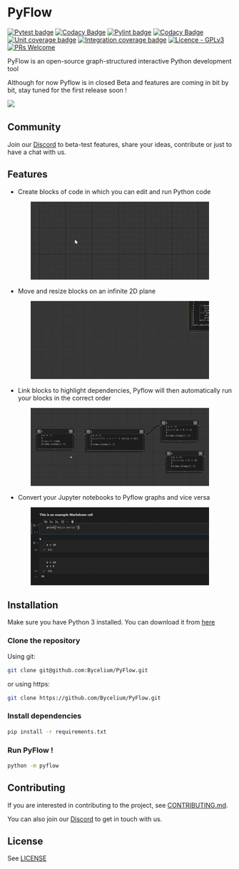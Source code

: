 # PyFlow

[![Pytest badge](https://github.com/Bycelium/PyFlow/actions/workflows/python-tests.yml/badge.svg?branch=master)](https://github.com/Bycelium/PyFlow/actions/workflows/python-tests.yml)
[![Codacy Badge](https://app.codacy.com/project/badge/Grade/9874915d70e440418447f371c4bd5061)](https://www.codacy.com/gh/Bycelium/PyFlow/dashboard?utm_source=github.com&amp;utm_medium=referral&amp;utm_content=Bycelium/PyFlow&amp;utm_campaign=Badge_Grade)
[![Pylint badge](https://img.shields.io/endpoint?url=https%3A%2F%2Fgist.githubusercontent.com%2FMathisFederico%2F00ce73155619a4544884ca6d251954b3%2Fraw%2Fopencodeblocks_pylint_badge.json)](https://github.com/Bycelium/PyFlow/actions/workflows/python-pylint.yml)
[![Codacy Badge](https://app.codacy.com/project/badge/Coverage/9874915d70e440418447f371c4bd5061)](https://www.codacy.com/gh/Bycelium/PyFlow/dashboard?utm_source=github.com&utm_medium=referral&utm_content=Bycelium/PyFlow&utm_campaign=Badge_Coverage)
[![Unit coverage badge](https://img.shields.io/endpoint?url=https%3A%2F%2Fgist.githubusercontent.com%2FMathisFederico%2F00ce73155619a4544884ca6d251954b3%2Fraw%2Fopencodeblocks_unit_coverage_badge.json)](https://github.com/Bycelium/PyFlow/actions/workflows/python-coverage.yml)
[![Integration coverage badge](https://img.shields.io/endpoint?url=https%3A%2F%2Fgist.githubusercontent.com%2FMathisFederico%2F00ce73155619a4544884ca6d251954b3%2Fraw%2Fopencodeblocks_integration_coverage_badge.json)](https://github.com/Bycelium/PyFlow/actions/workflows/python-coverage.yml)
[![Licence - GPLv3](https://img.shields.io/github/license/MathisFederico/Crafting?style=plastic)](https://www.gnu.org/licenses/)
[![PRs Welcome](https://img.shields.io/badge/PRs-welcome-brightgreen.svg)](CONTRIBUTING.md)

PyFlow is an open-source graph-structured interactive Python development tool

Although for now Pyflow is in closed Beta and features are coming in bit by bit, stay tuned for the first release soon !

![](media/mnist_example.gif)

## Community

Join our [Discord](https://discord.gg/xZq8Tp4srd) to beta-test features, share your ideas, contribute or just to have a chat with us.

## Features

- Create blocks of code in which you can edit and run Python code

<p align="center">
  <img src="media/block_example.gif" width="400"/>
</p>

- Move and resize blocks on an infinite 2D plane

<p align="center">
  <img src="media/resize_example.gif" width="400"/>
</p>

- Link blocks to highlight dependencies, Pyflow will then automatically run your blocks in the correct order

<p align="center">
  <img src="media/flow_example.gif" width="400"/>
</p>

- Convert your Jupyter notebooks to Pyflow graphs and vice versa

<p align="center">
  <img src="media/notebook_example.gif" width="400"/>
</p>

## Installation

Make sure you have Python 3 installed. You can download it from [here](https://www.python.org/downloads/)

### Clone the repository

Using git:
```bash
git clone git@github.com:Bycelium/PyFlow.git
```

or using https:
```bash
git clone https://github.com/Bycelium/PyFlow.git
```

### Install dependencies

```bash
pip install -r requirements.txt
```

### Run PyFlow !

```bash
python -m pyflow
```

## Contributing

If you are interested in contributing to the project, see [CONTRIBUTING.md](CONTRIBUTING.md).

You can also join our [Discord](https://discord.gg/xZq8Tp4srd) to get in touch with us.

## License

See [LICENSE](LICENSE)
